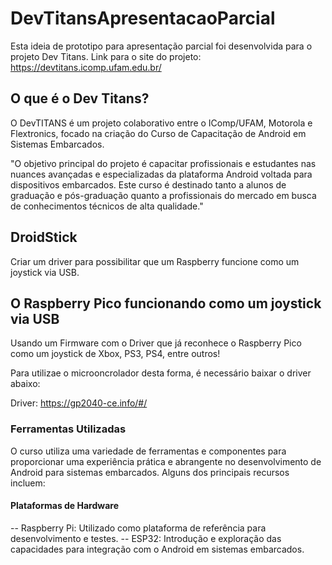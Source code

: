 # DevTitansApresentacaoParcial

Esta ideia de prototipo para apresentação parcial foi desenvolvida para o projeto Dev Titans. Link para o site do projeto: https://devtitans.icomp.ufam.edu.br/

## O que é o Dev Titans? 
O DevTITANS é um projeto colaborativo entre o IComp/UFAM, Motorola e Flextronics, focado na criação do Curso de Capacitação de Android em Sistemas Embarcados.

"O objetivo principal do projeto é capacitar profissionais e estudantes nas nuances avançadas e especializadas da plataforma Android voltada para dispositivos embarcados. Este curso é destinado tanto a alunos de graduação e pós-graduação quanto a profissionais do mercado em busca de conhecimentos técnicos de alta qualidade." 

## DroidStick 
Criar um driver para possibilitar que um Raspberry funcione como um joystick via USB.

## O Raspberry Pico funcionando como um joystick via USB

Usando um Firmware com o Driver que já reconhece  o Raspberry Pico como um joystick  de Xbox, PS3, PS4, entre outros!

Para utilizae o microoncrolador desta forma, é necessário baixar o driver abaixo:

Driver: https://gp2040-ce.info/#/

### Ferramentas Utilizadas 

O curso utiliza uma variedade de ferramentas e componentes para proporcionar uma experiência prática e abrangente no desenvolvimento de Android para sistemas embarcados. Alguns dos principais recursos incluem:

#### Plataformas de Hardware
-- Raspberry Pi: Utilizado como plataforma de referência para desenvolvimento e testes.
-- ESP32: Introdução e exploração das capacidades para integração com o Android em sistemas embarcados.

